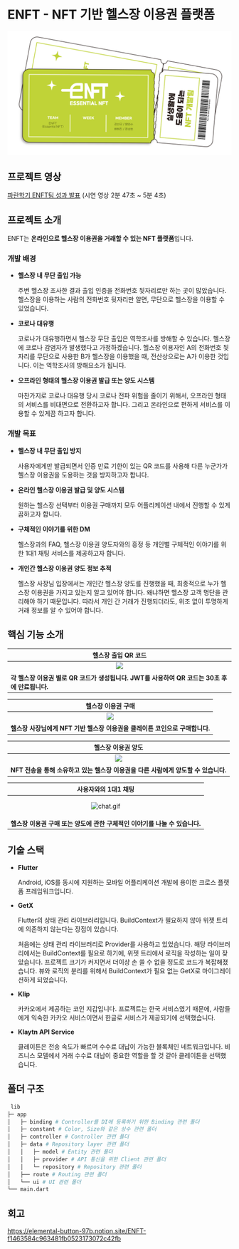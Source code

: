 # ENFT - NFT 기반 헬스장 이용권 플랫폼

![로고_가로형.png](assets/logos/logo_ticket.png)

## 프로젝트 영상

<a href="https://www.youtube.com/watch?v=gN37djTY7C8">파란학기 ENFT팀 성과 발표</a> (시연 영상 2분 47초 ~ 5분 4초)

## 프로젝트 소개

ENFT는 **온라인으로 헬스장 이용권을 거래할 수 있는 NFT 플랫폼**입니다.

### 개발 배경

+ **헬스장 내 무단 출입 가능**

  주변 헬스장 조사한 결과 출입 인증을 전화번호 뒷자리로만 하는 곳이 많았습니다. 헬스장을 이용하는 사람의 전화번호 뒷자리만 알면, 무단으로 헬스장을 이용할 수 있었습니다.


+ **코로나 대유행**

  코로나가 대유행하면서 헬스장 무단 출입은 역학조사를 방해할 수 있습니다. 헬스장에 코로나 감염자가 발생했다고 가정하겠습니다. 헬스장 이용자인 A의 전화번호 뒷자리를 무단으로 사용한 B가 헬스장을 이용했을 때,
  전산상으로는 A가 이용한 것입니다. 이는 역학조사의 방해요소가 됩니다.


+ **오프라인 형태의 헬스장 이용권 발급 또는 양도 시스템**

  마찬가지로 코로나 대유행 당시 코로나 전파 위험을 줄이기 위해서, 오프라인 형태의 서비스를 비대면으로 전환하고자 합니다. 그리고 온라인으로 편하게 서비스를 이용할 수 있게끔 하고자 합니다.

### 개발 목표

+ **헬스장 내 무단 출입 방지**

  사용자에게만 발급되면서 인증 만료 기한이 있는 QR 코드를 사용해 다른 누군가가 헬스장 이용권을 도용하는 것을 방지하고자 합니다.


+ **온라인 헬스장 이용권 발급 및 양도 시스템**

  원하는 헬스장 선택부터 이용권 구매까지 모두 어플리케이션 내에서 진행할 수 있게끔하고자 합니다.


+ **구체적인 이야기를 위한 DM**

  헬스장과의 FAQ, 헬스장 이용권 양도자와의 흥정 등 개인별 구체적인 이야기를 위한 1대1 채팅 서비스를 제공하고자 합니다.


+ **개인간 헬스장 이용권 양도 정보 추적**

  헬스장 사장님 입장에서는 개인간 헬스장 양도를 진행했을 때, 최종적으로 누가 헬스장 이용권을 가지고 있는지 알고 있어야 합니다. 왜냐하면 헬스장 고객 명단을 관리해야 하기 때문입니다. 따라서 개인 간 거래가
  진행되더라도, 위조 없이 투명하게 거래 정보를 알 수 있어야 합니다.

## 핵심 기능 소개

<table>
<thead>
<th align="center">
<font style="vertical-align: inherit;">
헬스장 출입 QR 코드
</font>
</th>
</thead>
<tbody>
<tr>
<td align="center">
<img src="assets/showcases/qr_code.gif" style="height: 250px;"/>
</td>
</tr>
<tr>
<td>
<strong>
<font style="vertical-align: inherit;">
각 헬스장 이용권 별로 QR 코드가 생성됩니다. JWT를 사용하여 QR 코드는 30초 후에 만료됩니다.
</font>
</strong>
</td>
</tr>
</tbody>
</table>

<table>
<thead>
<th align="center">
<font style="vertical-align: inherit;">
헬스장 이용권 구매
</font>
</th>
</thead>
<tbody>
<tr>
<td align="center">

<img src="assets/showcases/purchase.gif" style="height: 250px;"/>

</td>
</tr>
<tr>
<td>
<strong>
<font style="vertical-align: inherit;">
헬스장 사장님에게 NFT 기반 헬스장 이용권을 클레이튼 코인으로 구매합니다. 
</font>
</strong>
</td>
</tr>
</tbody>
</table>

<table>
<thead>
<th align="center">
<font style="vertical-align: inherit;">
헬스장 이용권 양도
</font>
</th>
</thead>
<tbody>
<tr>
<td align="center">

<img src="assets/showcases/hand_over.gif" style="height: 250px;"/>

</td>
</tr>
<tr>
<td>
<strong>
<font style="vertical-align: inherit;">
NFT 전송을 통해 소유하고 있는 헬스장 이용권을 다른 사람에게 양도할 수 있습니다.
</font>
</strong>
</td>
</tr>
</tbody>
</table>


<table>
<thead>
<th align="center">
<font style="vertical-align: inherit;">
사용자와의 1대1 채팅
</font>
</th>
</thead>
<tbody>
<tr>
<td align="center">

![chat.gif](assets/showcases/chat.gif)

</td>
</tr>
<tr>
<td>
<strong>
<font style="vertical-align: inherit;">
헬스장 이용권 구매 또는 양도에 관한 구체적인 이야기를 나눌 수 있습니다.
</font>
</strong>
</td>
</tr>
</tbody>
</table>

## 기술 스택

+ **Flutter**

  Android, iOS를 동시에 지원하는 모바일 어플리케이션 개발에 용이한 크로스 플랫폼 프레임워크입니다.


+ **GetX**

  Flutter의 상태 관리 라이브러리입니다. BuildContext가 필요하지 않아 위젯 트리에 의존하지 않는다는 장점이 있습니다.

  처음에는 상태 관리 라이브러리로 Provider를 사용하고 있었습니다. 해당 라이브러리에서는 BuildContext를 필요로 하기에, 위젯 트리에서 로직을 작성하는 일이 잦았습니다. 프로젝트 크기가 커지면서
  더이상 손 쓸 수 없을 정도로 코드가 복잡해졌습니다. 뷰와 로직의 분리를 위해서 BuildContext가 필요 없는 GetX로 마이그레이션하게 되었습니다.


+ **Klip**

  카카오에서 제공하는 코인 지갑입니다. 프로젝트는 한국 서비스였기 때문에, 사람들에게 익숙한 카카오 서비스이면서 한글로 서비스가 제공되기에 선택했습니다.


+ **Klaytn API Service**

  클레이튼은 전송 속도가 빠르며 수수료 대납이 가능한 블록체인 네트워크입니다. 비즈니스 모델에서 거래 수수료 대납이 중요한 역할을 할 것 같아 클레이튼을 선택했습니다.

## 폴더 구조

```sh
 lib
├─ app
│   ├─ binding # Controller를 DI에 등록하기 위한 Binding 관련 폴더
│   ├─ constant # Color, Size와 같은 상수 관련 폴더
│   ├─ controller # Controller 관련 폴더
│   ├─ data # Repository layer 관련 폴더
│   │   ├─ model # Entity 관련 폴더
│   │   ├─ provider # API 통신을 위한 Client 관련 폴더
│   │   └─ repository # Repository 관련 폴더
│   ├── route # Routing 관련 폴더
│   └── ui # UI 관련 폴더
└── main.dart
```

## 회고

https://elemental-button-97b.notion.site/ENFT-f1463584c963481fb0523173072c42fb